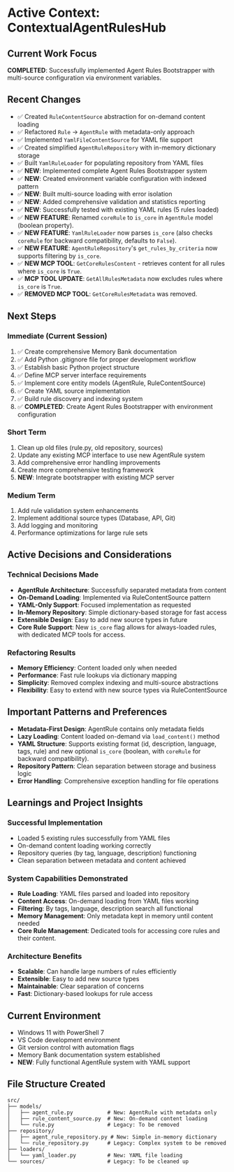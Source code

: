 # Active Context: ContextualAgentRulesHub

## Current Work Focus
**COMPLETED**: Successfully implemented Agent Rules Bootstrapper with multi-source configuration via environment variables.

## Recent Changes
- ✅ Created `RuleContentSource` abstraction for on-demand content loading
- ✅ Refactored `Rule` → `AgentRule` with metadata-only approach
- ✅ Implemented `YamlFileContentSource` for YAML file support
- ✅ Created simplified `AgentRuleRepository` with in-memory dictionary storage
- ✅ Built `YamlRuleLoader` for populating repository from YAML files
- ✅ **NEW**: Implemented complete Agent Rules Bootstrapper system
- ✅ **NEW**: Created environment variable configuration with indexed pattern
- ✅ **NEW**: Built multi-source loading with error isolation
- ✅ **NEW**: Added comprehensive validation and statistics reporting
- ✅ **NEW**: Successfully tested with existing YAML rules (5 rules loaded)
- ✅ **NEW FEATURE**: Renamed `coreRule` to `is_core` in `AgentRule` model (boolean property).
- ✅ **NEW FEATURE**: `YamlRuleLoader` now parses `is_core` (also checks `coreRule` for backward compatibility, defaults to `False`).
- ✅ **NEW FEATURE**: `AgentRuleRepository`'s `get_rules_by_criteria` now supports filtering by `is_core`.
- ✅ **NEW MCP TOOL**: `GetCoreRulesContent` - retrieves content for all rules where `is_core` is `True`.
- ✅ **MCP TOOL UPDATE**: `GetAllRulesMetadata` now excludes rules where `is_core` is `True`.
- ✅ **REMOVED MCP TOOL**: `GetCoreRulesMetadata` was removed.

## Next Steps

### Immediate (Current Session)
1. ✅ Create comprehensive Memory Bank documentation
2. ✅ Add Python .gitignore file for proper development workflow
3. ✅ Establish basic Python project structure
4. ✅ Define MCP server interface requirements
5. ✅ Implement core entity models (AgentRule, RuleContentSource)
6. ✅ Create YAML source implementation
7. ✅ Build rule discovery and indexing system
8. ✅ **COMPLETED**: Create Agent Rules Bootstrapper with environment configuration

### Short Term
1. Clean up old files (rule.py, old repository, sources)
2. Update any existing MCP interface to use new AgentRule system
3. Add comprehensive error handling improvements
4. Create more comprehensive testing framework
5. **NEW**: Integrate bootstrapper with existing MCP server

### Medium Term
1. Add rule validation system enhancements
2. Implement additional source types (Database, API, Git)
3. Add logging and monitoring
4. Performance optimizations for large rule sets

## Active Decisions and Considerations

### Technical Decisions Made
- **AgentRule Architecture**: Successfully separated metadata from content
- **On-Demand Loading**: Implemented via RuleContentSource pattern
- **YAML-Only Support**: Focused implementation as requested
- **In-Memory Repository**: Simple dictionary-based storage for fast access
- **Extensible Design**: Easy to add new source types in future
- **Core Rule Support**: New `is_core` flag allows for always-loaded rules, with dedicated MCP tools for access.

### Refactoring Results
- **Memory Efficiency**: Content loaded only when needed
- **Performance**: Fast rule lookups via dictionary mapping
- **Simplicity**: Removed complex indexing and multi-source abstractions
- **Flexibility**: Easy to extend with new source types via RuleContentSource

## Important Patterns and Preferences
- **Metadata-First Design**: AgentRule contains only metadata fields
- **Lazy Loading**: Content loaded on-demand via `load_content()` method
- **YAML Structure**: Supports existing format (id, description, language, tags, rule) and new optional `is_core` (boolean, with `coreRule` for backward compatibility).
- **Repository Pattern**: Clean separation between storage and business logic
- **Error Handling**: Comprehensive exception handling for file operations

## Learnings and Project Insights

### Successful Implementation
- Loaded 5 existing rules successfully from YAML files
- On-demand content loading working correctly
- Repository queries (by tag, language, description) functioning
- Clean separation between metadata and content achieved

### System Capabilities Demonstrated
- **Rule Loading**: YAML files parsed and loaded into repository
- **Content Access**: On-demand loading from YAML files working
- **Filtering**: By tags, language, description search all functional
- **Memory Management**: Only metadata kept in memory until content needed
- **Core Rule Management**: Dedicated tools for accessing core rules and their content.

### Architecture Benefits
- **Scalable**: Can handle large numbers of rules efficiently
- **Extensible**: Easy to add new source types
- **Maintainable**: Clear separation of concerns
- **Fast**: Dictionary-based lookups for rule access

## Current Environment
- Windows 11 with PowerShell 7
- VS Code development environment
- Git version control with automation flags
- Memory Bank documentation system established
- **NEW**: Fully functional AgentRule system with YAML support

## File Structure Created
```
src/
├── models/
│   ├── agent_rule.py           # New: AgentRule with metadata only
│   ├── rule_content_source.py  # New: On-demand content loading
│   └── rule.py                 # Legacy: To be removed
├── repository/
│   ├── agent_rule_repository.py # New: Simple in-memory dictionary
│   └── rule_repository.py      # Legacy: Complex system to be removed
├── loaders/
│   └── yaml_loader.py          # New: YAML file loading
└── sources/                    # Legacy: To be cleaned up
